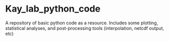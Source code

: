 # Kay_lab_python_code
A repository of basic python code as a resource. Includes some plotting, statistical analyses, and post-processing tools (interpolation, netcdf output, etc)
